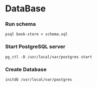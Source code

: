 # DataBase

### Run schema
```
psql book-store < schema.sql
```

### Start PostgreSQL server
```
pg_ctl -D /usr/local/var/postgres start
```

### Create Database
```
initdb /usr/local/var/postgres
```
